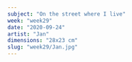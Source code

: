 ```yaml
---
subject: "On the street where I live"
week: "week29"
date: "2020-09-24"
artist: "Jan"
dimensions: "28x23 cm"
slug: "week29/Jan.jpg"
---
```

